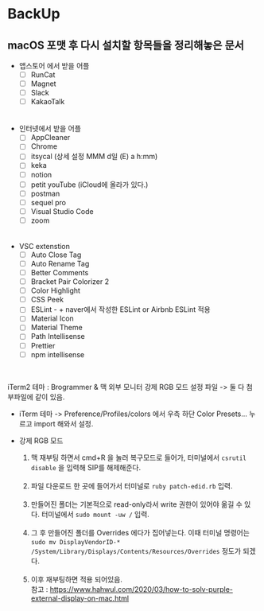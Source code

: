 # BackUp
## macOS 포맷 후 다시 설치할 항목들을 정리해놓은 문서

- 앱스토어 에서 받을 어플  
  - [ ] RunCat
  - [ ] Magnet
  - [ ] Slack
  - [ ] KakaoTalk

  <br/>
  <br/>
- 인터넷에서 받을 어플
  - [ ] AppCleaner
  - [ ] Chrome
  - [ ] itsycal (상세 설정 MMM d일 (E) a h:mm)
  - [ ] keka
  - [ ] notion
  - [ ] petit youTube (iCloud에 올라가 있다.)
  - [ ] postman
  - [ ] sequel pro
  - [ ] Visual Studio Code
  - [ ] zoom

  <br/>
  <br/>
- VSC extenstion
  - [ ] Auto Close Tag
  - [ ] Auto Rename Tag
  - [ ] Better Comments
  - [ ] Bracket Pair Colorizer 2
  - [ ] Color Highlight
  - [ ] CSS Peek
  - [ ] ESLint - + naver에서 작성한 ESLint or Airbnb ESLint 적용
  - [ ] Material Icon
  - [ ] Material Theme
  - [ ] Path Intellisense
  - [ ] Prettier
  - [ ] npm intellisense

<br/>

iTerm2 테마 : Brogrammer & 맥 외부 모니터 강제 RGB 모드 설정 파일 -> 둘 다 첨부파일에 같이 있음.

- iTerm 테마 -> Preference/Profiles/colors 에서 우측 하단 Color Presets... 누르고 import 해와서 설정.

- 강제 RGB 모드
  1. 맥 재부팅 하면서 cmd+R 을 눌러 복구모드로 들어가, 터미널에서 ``` csrutil disable ``` 을 입력해 SIP를 해제해준다.<br/><br/>
  2. 파일 다운로드 한 곳에 들어가서 터미널로 ``` ruby patch-edid.rb ``` 입력.<br/><br/>
  3. 만들어진 폴더는 기본적으로 read-only라서 write 권한이 있어야 옮길 수 있다. 터미널에서 ``` sudo mount -uw / ``` 입력.<br/><br/>
  4. 그 후 만들어진 폴더를 Overrides 에다가 집어넣는다.
  이때 터미널 명령어는 ``` sudo mv DisplayVendorID-* /System/Library/Displays/Contents/Resources/Overrides ``` 정도가 되겠다.<br/><br/>
  5. 이후 재부팅하면 적용 되어있음. <br/>
  참고 : https://www.hahwul.com/2020/03/how-to-solv-purple-external-display-on-mac.html
